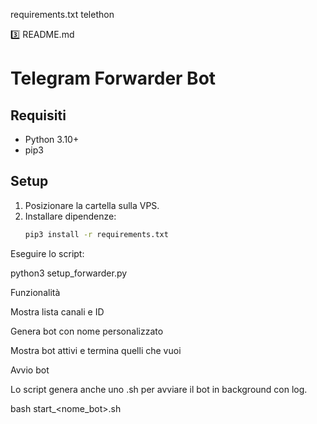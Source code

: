 requirements.txt
telethon

3️⃣ README.md
# Telegram Forwarder Bot

## Requisiti
- Python 3.10+
- pip3

## Setup
1. Posizionare la cartella sulla VPS.
2. Installare dipendenze:
   ```bash
   pip3 install -r requirements.txt


Eseguire lo script:

python3 setup_forwarder.py

Funzionalità

Mostra lista canali e ID

Genera bot con nome personalizzato

Mostra bot attivi e termina quelli che vuoi

Avvio bot

Lo script genera anche uno .sh per avviare il bot in background con log.

bash start_<nome_bot>.sh


